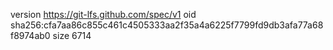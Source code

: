 version https://git-lfs.github.com/spec/v1
oid sha256:cfa7aa86c855c461c4505333aa2f35a4a6225f7799fd9db3afa77a68f8974ab0
size 6714
